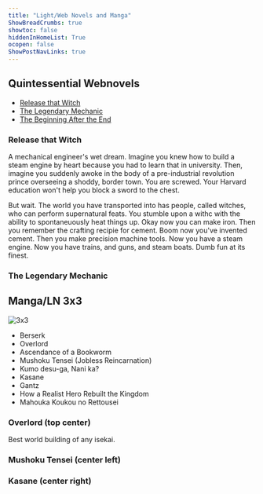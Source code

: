```yaml
---
title: "Light/Web Novels and Manga"
ShowBreadCrumbs: true 
showtoc: false 
hiddenInHomeList: True
ocopen: false
ShowPostNavLinks: true
---
```


## Quintessential Webnovels
* [Release that Witch](https://www.novelupdates.com/series/release-that-witch/)
* [The Legendary Mechanic](https://www.novelupdates.com/series/the-legendary-mechanic/)
* [The Beginning After the End](https://lightnovelpub.vip/novel/the-beginning-after-the-end-web-novel-16091313)

### Release that Witch

A mechanical engineer's wet dream. Imagine you knew how to build a steam engine by heart because you had to learn that in university. Then, imagine you suddenly awoke in the body of a pre-industrial revolution prince overseeing a shoddy, border town. You are screwed. Your Harvard education won't help you block a sword to the chest.

But wait. The world you have transported into has people, called witches, who can perform supernatural feats. You stumble upon a withc with the ability to spontaneuously heat things up. Okay now you can make iron. Then you remember the crafting recipie for cement. Boom now you've invented cement. Then you make precision machine tools. Now you have a steam engine. Now you have trains, and guns, and steam boats. Dumb fun at its finest.

### The Legendary Mechanic

## Manga/LN 3x3
![3x3](3x3_manga_600.png)

* Berserk
* Overlord
* Ascendance of a Bookworm
* Mushoku Tensei (Jobless Reincarnation)
* Kumo desu-ga, Nani ka?
* Kasane
* Gantz
* How a Realist Hero Rebuilt the Kingdom
* Mahouka Koukou no Rettousei


### Overlord (top center)
Best world building of any isekai.


### Mushoku Tensei (center left)

### Kasane (center right)


